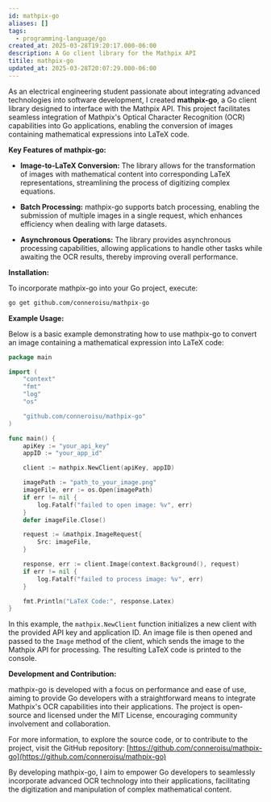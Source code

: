 ```yaml
---
id: mathpix-go
aliases: []
tags:
  - programming-language/go
created_at: 2025-03-28T19:20:17.000-06:00
description: A Go client library for the Mathpix API
titile: mathpix-go
updated_at: 2025-03-28T20:07:29.000-06:00
---
```


As an electrical engineering student passionate about integrating advanced technologies into software development, I created **mathpix-go**, a Go client library designed to interface with the Mathpix API. This project facilitates seamless integration of Mathpix's Optical Character Recognition (OCR) capabilities into Go applications, enabling the conversion of images containing mathematical expressions into LaTeX code.

**Key Features of mathpix-go:**

- **Image-to-LaTeX Conversion:** The library allows for the transformation of images with mathematical content into corresponding LaTeX representations, streamlining the process of digitizing complex equations.

- **Batch Processing:** mathpix-go supports batch processing, enabling the submission of multiple images in a single request, which enhances efficiency when dealing with large datasets.

- **Asynchronous Operations:** The library provides asynchronous processing capabilities, allowing applications to handle other tasks while awaiting the OCR results, thereby improving overall performance.

**Installation:**

To incorporate mathpix-go into your Go project, execute:


```bash
go get github.com/conneroisu/mathpix-go
```


**Example Usage:**

Below is a basic example demonstrating how to use mathpix-go to convert an image containing a mathematical expression into LaTeX code:


```go
package main

import (
    "context"
    "fmt"
    "log"
    "os"

    "github.com/conneroisu/mathpix-go"
)

func main() {
    apiKey := "your_api_key"
    appID := "your_app_id"

    client := mathpix.NewClient(apiKey, appID)

    imagePath := "path_to_your_image.png"
    imageFile, err := os.Open(imagePath)
    if err != nil {
        log.Fatalf("failed to open image: %v", err)
    }
    defer imageFile.Close()

    request := &mathpix.ImageRequest{
        Src: imageFile,
    }

    response, err := client.Image(context.Background(), request)
    if err != nil {
        log.Fatalf("failed to process image: %v", err)
    }

    fmt.Println("LaTeX Code:", response.Latex)
}
```


In this example, the `mathpix.NewClient` function initializes a new client with the provided API key and application ID. An image file is then opened and passed to the `Image` method of the client, which sends the image to the Mathpix API for processing. The resulting LaTeX code is printed to the console.

**Development and Contribution:**

mathpix-go is developed with a focus on performance and ease of use, aiming to provide Go developers with a straightforward means to integrate Mathpix's OCR capabilities into their applications. The project is open-source and licensed under the MIT License, encouraging community involvement and collaboration.

For more information, to explore the source code, or to contribute to the project, visit the GitHub repository: [https://github.com/conneroisu/mathpix-go](https://github.com/conneroisu/mathpix-go)

By developing mathpix-go, I aim to empower Go developers to seamlessly incorporate advanced OCR technology into their applications, facilitating the digitization and manipulation of complex mathematical content.
